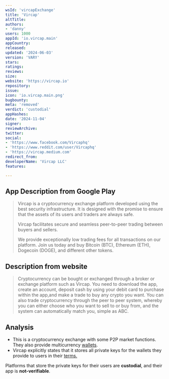 ```yaml
---
wsId: 'vircapExchange'
title: 'Vircap'
altTitle: 
authors:
- 'danny'
users: 1000
appId: 'io.vircap.main'
appCountry: 
released: 
updated: '2024-06-03'
version: 'VARY'
stars: 
ratings: 
reviews: 
size: 
website: 'https://vircap.io'
repository: 
issue: 
icon: 'io.vircap.main.png'
bugbounty: 
meta: 'removed'
verdict: 'custodial'
appHashes: 
date: '2024-11-04'
signer: 
reviewArchive: 
twitter: 
social:
- 'https://www.facebook.com/Vircaphq'
- 'https://www.reddit.com/user/Vircaphq'
- 'https://vircap.medium.com'
redirect_from: 
developerName: 'Vircap LLC'
features: 

---
```


## App Description from Google Play

> Vircap is a cryptocurrency exchange platform developed using the best security infrastructure. It is designed with the promise to ensure that the assets of its users and traders are always safe.
>
> Vircap facilitates secure and seamless peer-to-peer trading between buyers and sellers.
>
> We provide exceptionally low trading fees for all transactions on our platform.
> Join us today and buy Bitcoin (BTC), Ethereum (ETH), Dogecoin (DOGE), and different other tokens.

## Description from website

> Cryptocurrency can be bought or exchanged through a broker or exchange platform such as Vircap. You need to download the app, create an account, deposit cash by using your debit card to purchase within the app,and make a trade to buy any crypto you want. You can also trade cryptocurrency through the peer to peer system, whereby you can either choose who you want to sell to or buy from, and the system can automatically match you, simple as ABC.

## Analysis 

- This is a cryptocurrency exchange with some P2P market functions. They also provide multicurrency [wallets](https://www.vircap.io/faq#wallet). 
- Vircap explicitly states that it stores all private keys for the wallets they provide to users in their [terms.](https://www.vircap.io/terms-of-use)

Platforms that store the private keys for their users are **custodial**, and their app is **not-verifiable**.